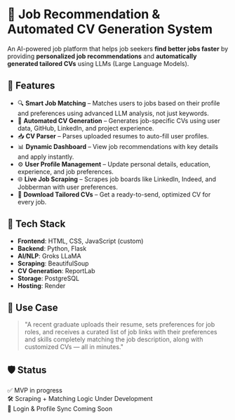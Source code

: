 
# 💼 Job Recommendation & Automated CV Generation System

An AI-powered job platform that helps job seekers **find better jobs faster** by providing **personalized job recommendations** and **automatically generated tailored CVs** using LLMs (Large Language Models).

## 🚀 Features

- 🔍 **Smart Job Matching** – Matches users to jobs based on their profile and preferences using advanced LLM analysis, not just keywords.
- 📝 **Automated CV Generation** – Generates job-specific CVs using user data, GitHub, LinkedIn, and project experience.
- 📥 **CV Parser** – Parses uploaded resumes to auto-fill user profiles.
- 📊 **Dynamic Dashboard** – View job recommendations with key details and apply instantly.
- ⚙️ **User Profile Management** – Update personal details, education, experience, and job preferences.
- 🌐 **Live Job Scraping** – Scrapes job boards like LinkedIn, Indeed, and Jobberman with user preferences.
- 📎 **Download Tailored CVs** – Get a ready-to-send, optimized CV for every job.

## 🧠 Tech Stack

- **Frontend**: HTML, CSS, JavaScript (custom)
- **Backend**: Python, Flask
- **AI/NLP**: Groks LLaMA
- **Scraping**: BeautifulSoup
- **CV Generation**: ReportLab
- **Storage**: PostgreSQL
- **Hosting**: Render

## 📌 Use Case

> "A recent graduate uploads their resume, sets preferences for job roles, and receives a curated list of job links with their preferences and skills completely matching the job description, along with customized CVs — all in minutes."

## 🛡️ Status
✅ MVP in progress  
🛠️ Scraping + Matching Logic Under Development  
🔐 Login & Profile Sync Coming Soon
